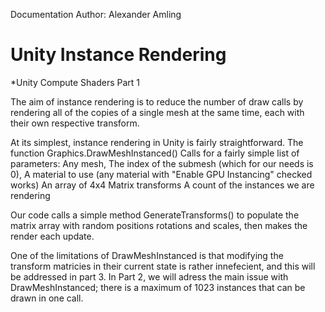 Documentation Author: Alexander Amling

# Unity Instance Rendering
*Unity Compute Shaders Part 1

The aim of instance rendering is to reduce the number of draw calls by rendering all of the copies of a single mesh at the same time, each with their own respective transform.

At its simplest, instance rendering in Unity is fairly straightforward. The function Graphics.DrawMeshInstanced() Calls for a fairly simple list of parameters: 
    Any mesh, 
    The index of the submesh (which for our needs is 0), 
    A material to use (any material with "Enable GPU Instancing" checked works)
    An array of 4x4 Matrix transforms
    A count of the instances we are rendering

Our code calls a simple method GenerateTransforms() to populate the matrix array with random positions rotations and scales, then makes the render each update.

One of the limitations of DrawMeshInstanced is that modifying the transform matricies in their current state is rather innefecient, and this will be addressed in part 3. In Part 2, we will adress the main issue with DrawMeshInstanced; there is a maximum of 1023 instances that can be drawn in one call.
